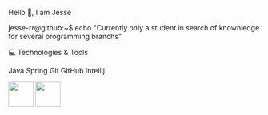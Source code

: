 Hello 👋, I am Jesse

jesse-rr@github:~$ echo "Currently only a student in search of knownledge for several programming branchs"

💻 Technologies & Tools

Java  Spring  Git  GitHub  Intellij

<img src="https://github.com/jesse-rr/jesse-rr/assets/162192002/cda97f5e-856d-4d43-89cc-17db1f226af6" width="50" height="50" />  <img src="https://github.com/jesse-rr/jesse-rr/assets/162192002/9e15492f-b6c0-46c8-8064-a59e57622476" width="50" height="50" />

